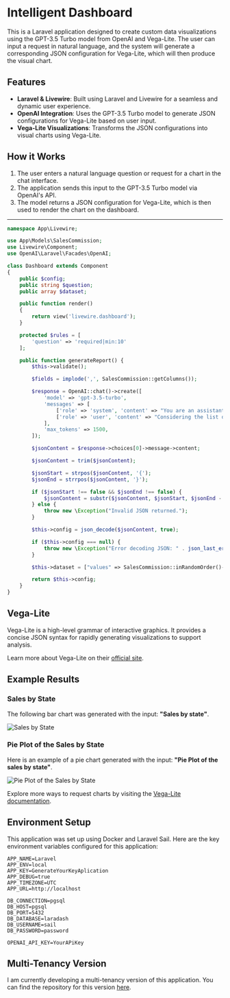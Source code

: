 # Intelligent Dashboard

This is a Laravel application designed to create custom data visualizations using the GPT-3.5 Turbo model from OpenAI and Vega-Lite. The user can input a request in natural language, and the system will generate a corresponding JSON configuration for Vega-Lite, which will then produce the visual chart.

## Features

- **Laravel & Livewire**: Built using Laravel and Livewire for a seamless and dynamic user experience.
- **OpenAI Integration**: Uses the GPT-3.5 Turbo model to generate JSON configurations for Vega-Lite based on user input.
- **Vega-Lite Visualizations**: Transforms the JSON configurations into visual charts using Vega-Lite.

## How it Works

1. The user enters a natural language question or request for a chart in the chat interface.
2. The application sends this input to the GPT-3.5 Turbo model via OpenAI's API.
3. The model returns a JSON configuration for Vega-Lite, which is then used to render the chart on the dashboard.
___________________________________________________________________________________________________________________________
```php
namespace App\Livewire;

use App\Models\SalesCommission;
use Livewire\Component;
use OpenAI\Laravel\Facades\OpenAI;

class Dashboard extends Component
{
    public $config;
    public string $question;
    public array $dataset;

    public function render()
    {
        return view('livewire.dashboard');
    }

    protected $rules = [
        'question' => 'required|min:10'
    ];

    public function generateReport() {
        $this->validate();

        $fields = implode(',', SalesCommission::getColumns());

        $response = OpenAI::chat()->create([
            'model' => 'gpt-3.5-turbo',
            'messages' => [
                ['role' => 'system', 'content' => "You are an assistant that generates JSON configurations for Vega-lite."],
                ['role' => 'user', 'content' => "Considering the list of fields ($fields), generate a JSON configuration for Vega-lite v5 (without data field and with description) that meets the following request: {$this->question}. Response only in JSON."],
            ],
            'max_tokens' => 1500,
        ]);

        $jsonContent = $response->choices[0]->message->content;

        $jsonContent = trim($jsonContent);

        $jsonStart = strpos($jsonContent, '{');
        $jsonEnd = strrpos($jsonContent, '}');

        if ($jsonStart !== false && $jsonEnd !== false) {
            $jsonContent = substr($jsonContent, $jsonStart, $jsonEnd - $jsonStart + 1);
        } else {
            throw new \Exception("Invalid JSON returned.");
        }

        $this->config = json_decode($jsonContent, true);

        if ($this->config === null) {
            throw new \Exception("Error decoding JSON: " . json_last_error_msg());
        }

        $this->dataset = ["values" => SalesCommission::inRandomOrder()->limit(100)->get()->toArray()];

        return $this->config;
    }
}
```
## Vega-Lite

Vega-Lite is a high-level grammar of interactive graphics. It provides a concise JSON syntax for rapidly generating visualizations to support analysis.

Learn more about Vega-Lite on their [official site](https://vega.github.io/vega-lite/).

## Example Results

### Sales by State

The following bar chart was generated with the input: **"Sales by state"**.

![Sales by State](https://github.com/user-attachments/assets/31030243-1af3-402c-9a43-cf3814f37a01)


### Pie Plot of the Sales by State

Here is an example of a pie chart generated with the input: **"Pie Plot of the sales by state"**.

![Pie Plot of the Sales by State](https://github.com/user-attachments/assets/3a63224b-8025-4ba2-bbc9-c4232ece3da7)

Explore more ways to request charts by visiting the [Vega-Lite documentation](https://vega.github.io/vega-lite/docs/).

## Environment Setup

This application was set up using Docker and Laravel Sail. Here are the key environment variables configured for this application:

```dotenv
APP_NAME=Laravel
APP_ENV=local
APP_KEY=GenerateYourKeyAplication
APP_DEBUG=true
APP_TIMEZONE=UTC
APP_URL=http://localhost

DB_CONNECTION=pgsql
DB_HOST=pgsql
DB_PORT=5432
DB_DATABASE=laradash
DB_USERNAME=sail
DB_PASSWORD=password

OPENAI_API_KEY=YourAPiKey
```
## Multi-Tenancy Version

I am currently developing a multi-tenancy version of this application. You can find the repository for this version [here](https://github.com/rugalbless/dash-laravel-ai-MT-).
